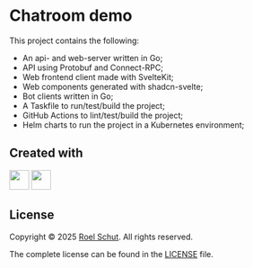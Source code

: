 # Chatroom demo

This project contains the following:
- An api- and web-server written in Go;
- API using Protobuf and Connect-RPC;
- Web frontend client made with SvelteKit;
- Web components generated with shadcn-svelte;
- Bot clients written in Go;
- A Taskfile to run/test/build the project;
- GitHub Actions to lint/test/build the project;
- Helm charts to run the project in a Kubernetes environment;

## Created with

<a href="https://www.jetbrains.com/?from=roeldev" target="_blank"><img src="https://resources.jetbrains.com/storage/products/company/brand/logos/GoLand_icon.png" width="35" /></a>
<a href="https://www.jetbrains.com/?from=roeldev" target="_blank"><img src="https://resources.jetbrains.com/storage/products/company/brand/logos/WebStorm_icon.png" width="35" /></a>

## License

Copyright © 2025 [Roel Schut](https://roelschut.nl). All rights reserved.

The complete license can be found in the [LICENSE](LICENSE) file.
